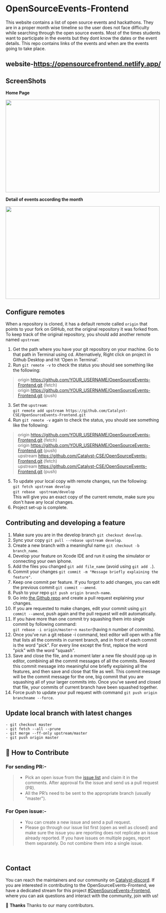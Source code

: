 # OpenSourceEvents-Frontend

This website contains a list of open source events and hackathons. They are in a proper month wise timeline so the user does not face difficulty while searching through the open source events. Most of the times students want to participate in the events but they dont know the dates or the event details. This repo contains links of the events and when are the events going to take place.<br/>
## website-https://opensourcefrontend.netlify.app/

## ScreenShots

**Home Page**

<img src="https://user-images.githubusercontent.com/56690856/82825139-48c8fa00-9ec8-11ea-8b80-a9c9de71a2bd.jpg" width="500" height="300">

**Detail of events according the month**

<img src="https://user-images.githubusercontent.com/56690856/82762222-6d1bcc80-9e1d-11ea-9f13-33f68c6b82bb.png" width="500" height="300">

## Configure remotes
When a repository is cloned, it has a default remote called `origin` that points to your fork on GitHub, not the original repository it was forked from. To keep track of the original repository, you should add another remote named `upstream`:<br />
1. Get the path where you have your git repository on your machine. Go to that path in Terminal using cd. Alternatively, Right click on project in Github Desktop and hit ‘Open in Terminal’.<br />
2. Run `git remote -v`  to check the status you should see something like the following:<br />
> origin    https://github.com/YOUR_USERNAME/OpenSourceEvents-Frontend.git (fetch)<br />
> origin    https://github.com/YOUR_USERNAME/OpenSourceEvents-Frontend.git (push)<br />
3. Set the `upstream`:<br />
 `git remote add upstream https://github.com/Catalyst-CSE/OpenSourceEvents-Frontend.git`<br />
4. Run `git remote -v`  again to check the status, you should see something like the following:<br />
> origin    https://github.com/YOUR_USERNAME/OpenSourceEvents-Frontend.git (fetch)<br />
> origin    https://github.com/YOUR_USERNAME/OpenSourceEvents-Frontend.git (push)<br />
> upstream  https://github.com/Catalyst-CSE/OpenSourceEvents-Frontend.git (fetch)<br />
> upstream  https://github.com/Catalyst-CSE/OpenSourceEvents-Frontend.git (push)<br />
5. To update your local copy with remote changes, run the following:<br />
`git fetch upstream develop`<br />
 `git rebase  upstream/develop`<br />
This will give you an exact copy of the current remote, make sure you don't have any local changes.<br />
6. Project set-up is complete.

## Contributing and developing a feature
1. Make sure you are in the develop branch `git checkout develop`.<br />
2. Sync your copy `git pull --rebase upstream develop`.<br />
3. Create a new branch with a meaningful name `git checkout -b branch_name`.<br />
4. Develop your feature on Xcode IDE  and run it using the simulator or connecting your own iphone.<br />
5. Add the files you changed `git add file_name` (avoid using `git add .`).<br />
6. Commit your changes `git commit -m "Message briefly explaining the feature"`.<br />
7. Keep one commit per feature. If you forgot to add changes, you can edit the previous commit `git commit --amend`.<br />
8. Push to your repo `git push origin branch-name`.<br />
9. Go into [the Github repo](https://github.com/Catalyst-SMVD/OpenSourceEvents-Frontend) and create a pull request explaining your changes.<br />
10. If you are requested to make changes, edit your commit using `git commit --amend`, push again and the pull request will edit automatically.<br />
11. If you have more than one commit try squashing them into single commit by following command:<br />
 `git rebase -i origin/master~n master`(having n number of commits).<br />
 12. Once you've run a git rebase -i command, text editor will open with a file that lists all the commits in current branch, and in front of each commit is the word "pick". For every line except the first, replace the word "pick" with the word "squash".<br />
 13. Save and close the file, and a moment later a new file should pop up in  editor, combining all the commit messages of all the commits. Reword this commit message into meaningful one briefly explaining all the features, and then save and close that file as well. This commit message will be the commit message for the one, big commit that you are squashing all of your larger commits into. Once you've saved and closed that file, your commits of current branch have been squashed together.<br />
14. Force push to update your pull request with command `git push origin branchname --force`.<br/>

## Update local branch with latest changes

```
- git checkout master
- git fetch --all --prune
- git merge --ff-only upstream/master
- git push origin master
```


## 🤝 How to Contribute

### For sending PR:-
>-   Pick an open issue from the  [issue list](https://github.com/Catalyst-SMVD/OpenSourceEvents-Frontend/issues)  and claim it in the comments. After approval fix the issue and send us a pull request (PR).
>-   All the PR’s need to be sent to the appropriate branch (usually "master").

### For Open issue:-
>-   You can create a new issue and send a pull request.
>-   Please go through our issue list first (open as well as closed) and make sure the issue you are reporting does not replicate an issue already reported. If you have issues on multiple pages, report them separately. Do not combine them into a single issue.

<br>

## Contact
 
You can reach the maintainers and our community on [Catalyst-discord](https://discord.gg/dHtDhHa). If you are interested in contributing to the OpenSourceEvents-Frontend, we have a dedicated stream for this project [#OpenSourceEvents-Frontend](https://discord.gg/9wmvkGW), where you can ask questions and interact with the community, join with us!

💜 **Thanks**
Thanks to our many contributors.

